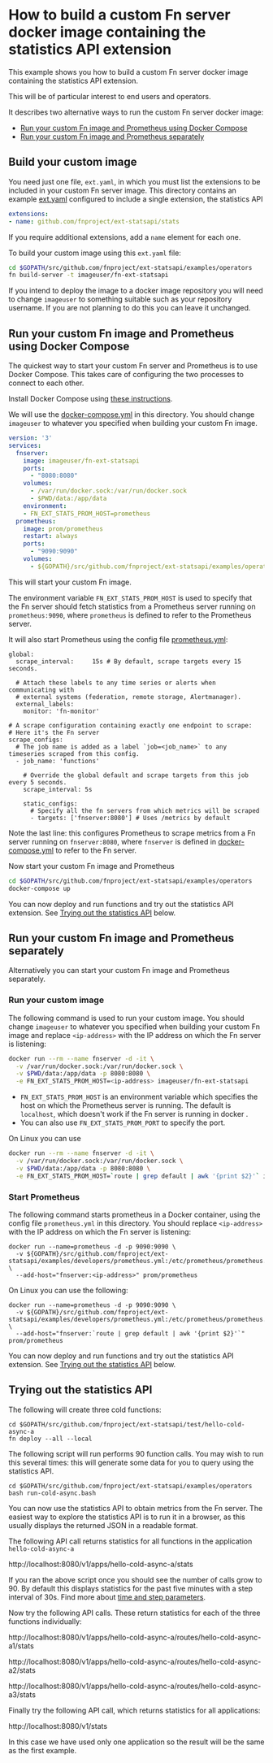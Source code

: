 # How to build a custom Fn server docker image containing the statistics API extension

This example shows you how to build a custom Fn server docker image containing the statistics API extension.

This will be of particular interest to end users and operators.

It describes two alternative ways to run the custom Fn server docker image:

* [Run your custom Fn image and Prometheus using Docker Compose](/examples/operators/README.md#run-your-custom-fn-image-and-prometheus-using-docker-compose)
* [Run your custom Fn image and Prometheus separately](/examples/operators/README.md#run-your-custom-fn-image-and-prometheus-separately)

## Build your custom image

You need just one file, `ext.yaml`, in which you must list the extensions to be included in your custom Fn server image. 
This directory contains an example [ext.yaml](https://github.com/fnproject/ext-statsapi/blob/master/examples/operators/ext.yaml) configured to include a single extension, the statistics API

```yaml
extensions:
- name: github.com/fnproject/ext-statsapi/stats
```

If you require additional extensions, add a `name` element for each one.

To build your custom image using this `ext.yaml` file:
```sh
cd $GOPATH/src/github.com/fnproject/ext-statsapi/examples/operators
fn build-server -t imageuser/fn-ext-statsapi
```
If you intend to deploy the image to a docker image repository you will need to change `imageuser` to something suitable such as your repository username. If you are not planning to do this you can leave it unchanged.

## Run your custom Fn image and Prometheus using Docker Compose

The quickest way to start your custom Fn server and Prometheus is to use Docker Compose. 
This takes care of configuring the two processes to connect to each other.

Install Docker Compose using [these instructions](https://docs.docker.com/compose/install/). 

We will use the [docker-compose.yml](https://github.com/fnproject/ext-statsapi/blob/master/examples/operators/docker-compose.yml) in this directory.
You should change `imageuser` to whatever you specified when building your custom Fn image.

```yaml
version: '3'
services:
  fnserver:
    image: imageuser/fn-ext-statsapi
    ports:
      - "8080:8080"
    volumes:
      - /var/run/docker.sock:/var/run/docker.sock
      - $PWD/data:/app/data
    environment:
    - FN_EXT_STATS_PROM_HOST=prometheus
  prometheus:
    image: prom/prometheus
    restart: always
    ports:
      - "9090:9090"
    volumes:
      - ${GOPATH}/src/github.com/fnproject/ext-statsapi/examples/operators/prometheus.yml:/etc/prometheus/prometheus.yml
```

This will start your custom Fn image. 

The environment variable `FN_EXT_STATS_PROM_HOST` is used to specify that the Fn server should fetch
statistics from a Prometheus server running on `prometheus:9090`, where   `prometheus` is defined to refer to the Prometheus server.

It will also start Prometheus using the config file [prometheus.yml](https://github.com/fnproject/ext-statsapi/blob/master/examples/operators/prometheus.yml):

```
global:
  scrape_interval:     15s # By default, scrape targets every 15 seconds.

  # Attach these labels to any time series or alerts when communicating with
  # external systems (federation, remote storage, Alertmanager).
  external_labels:
    monitor: 'fn-monitor'

# A scrape configuration containing exactly one endpoint to scrape:
# Here it's the Fn server
scrape_configs:
  # The job name is added as a label `job=<job_name>` to any timeseries scraped from this config.
  - job_name: 'functions'

    # Override the global default and scrape targets from this job every 5 seconds.
    scrape_interval: 5s

    static_configs:
      # Specify all the fn servers from which metrics will be scraped
      - targets: ['fnserver:8080'] # Uses /metrics by default
```

Note the last line: this configures Prometheus to scrape metrics from a Fn server running on `fnserver:8080`, where `fnserver` is defined in
[docker-compose.yml](https://github.com/fnproject/ext-statsapi/blob/master/examples/operators/docker-compose.yml)
to refer to the Fn server.

Now start your custom Fn image and Prometheus

```sh
cd $GOPATH/src/github.com/fnproject/ext-statsapi/examples/operators
docker-compose up
```

You can now deploy and run functions and try out the statistics API extension. See [Trying out the statistics API](/examples/operators/README.md#trying-out-the-statistics-api) below.

## Run your custom Fn image and Prometheus separately

Alternatively you can start your custom Fn image and Prometheus separately. 

### Run your custom image

The following command is used to run your custom image. 
You should change `imageuser` to whatever you specified when building your custom Fn image and
replace `<ip-address>` with the IP address on which the Fn server is listening:

```sh
docker run --rm --name fnserver -d -it \
  -v /var/run/docker.sock:/var/run/docker.sock \
  -v $PWD/data:/app/data -p 8080:8080 \
  -e FN_EXT_STATS_PROM_HOST=<ip-address> imageuser/fn-ext-statsapi
```

* `FN_EXT_STATS_PROM_HOST` is an environment variable which specifies the host on which the Prometheus server is running. 
The default is `localhost`, which doesn't work if the Fn server is running in docker .
* You can also use `FN_EXT_STATS_PROM_PORT` to specify the port.

On Linux you can use
```sh
docker run --rm --name fnserver -d -it \
  -v /var/run/docker.sock:/var/run/docker.sock \
  -v $PWD/data:/app/data -p 8080:8080 \
  -e FN_EXT_STATS_PROM_HOST=`route | grep default | awk '{print $2}'` imageuser/fn-ext-statsapi
```
### Start Prometheus

The following command starts prometheus in a Docker container, using the config file `prometheus.yml` in this directory.
You should replace `<ip-address>` with the IP address on which the Fn server is listening:
```
docker run --name=prometheus -d -p 9090:9090 \
  -v ${GOPATH}/src/github.com/fnproject/ext-statsapi/examples/developers/prometheus.yml:/etc/prometheus/prometheus.yml \
  --add-host="fnserver:<ip-address>" prom/prometheus
```    
On Linux you can use the following:
```
docker run --name=prometheus -d -p 9090:9090 \
  -v ${GOPATH}/src/github.com/fnproject/ext-statsapi/examples/developers/prometheus.yml:/etc/prometheus/prometheus.yml \
  --add-host="fnserver:`route | grep default | awk '{print $2}'`" prom/prometheus
```
You can now deploy and run functions and try out the statistics API extension. See [Trying out the statistics API](/examples/operators/README.md#trying-out-the-statistics-api) below.

## Trying out the statistics API 

The following will create three cold functions:

```
cd $GOPATH/src/github.com/fnproject/ext-statsapi/test/hello-cold-async-a
fn deploy --all --local
```
The following script will run performs 90 function calls. You may wish to run this several times: this will generate some data for you to query using the statistics API. 
```
cd $GOPATH/src/github.com/fnproject/ext-statsapi/examples/operators
bash run-cold-async.bash
```
You can now use the statistics API to obtain metrics from the Fn server. The easiest way to explore the statistics API is to run it in a browser, as this usually displays the returned JSON in a readable format.

The following API call returns statistics for all functions in the application `hello-cold-async-a`

http://localhost:8080/v1/apps/hello-cold-async-a/stats

If you ran the above script once you should see the number of calls grow to 90. By default this displays statistics for the past five minutes with a step interval of 30s. Find more about [time and step parameters](/README.md#time-and-step-parameters).

Now try the following API calls. These return statistics for each of the three functions individually:

http://localhost:8080/v1/apps/hello-cold-async-a/routes/hello-cold-async-a1/stats

http://localhost:8080/v1/apps/hello-cold-async-a/routes/hello-cold-async-a2/stats

http://localhost:8080/v1/apps/hello-cold-async-a/routes/hello-cold-async-a3/stats

Finally try the following API call, which returns statistics for all applications:

http://localhost:8080/v1/stats

In this case we have used only one application so the result will be the same as the first example.


